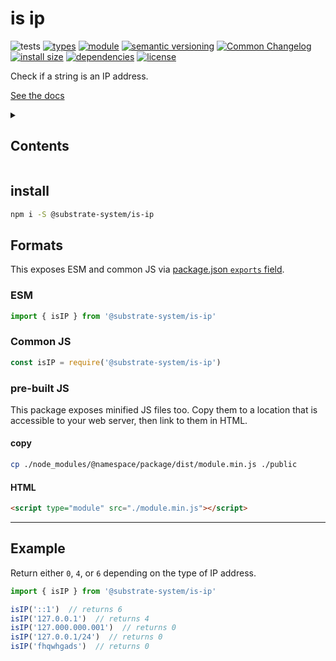# is ip
![tests](https://github.com/substrate-system/is-ip/actions/workflows/nodejs.yml/badge.svg)
[![types](https://img.shields.io/npm/types/@substrate-system/is-ip?style=flat-square)](README.md)
[![module](https://img.shields.io/badge/module-ESM%2FCJS-blue?style=flat-square)](README.md)
[![semantic versioning](https://img.shields.io/badge/semver-2.0.0-blue?logo=semver&style=flat-square)](https://semver.org/)
[![Common Changelog](https://nichoth.github.io/badge/common-changelog.svg)](./CHANGELOG.md)
[![install size](https://flat.badgen.net/packagephobia/install/@substrate-system/is-ip?cache-control=no-cache)](https://packagephobia.com/result?p=@substrate-system/is-ip)
[![dependencies](https://img.shields.io/badge/dependencies-zero-brightgreen.svg?style=flat-square)](package.json)
[![license](https://img.shields.io/badge/license-Polyform_Non_Commercial-26bc71?style=flat-square)](LICENSE)

Check if a string is an IP address.


[See the docs](https://substrate-system.github.io/is-ip/)


<details><summary><h2>Contents</h2></summary>

<!-- toc -->

- [install](#install)
- [Formats](#formats)
  * [ESM](#esm)
  * [Common JS](#common-js)
  * [pre-built JS](#pre-built-js)
- [Example](#example)

<!-- tocstop -->

</details>

## install

```sh
npm i -S @substrate-system/is-ip
```

## Formats

This exposes ESM and common JS via [package.json `exports` field](https://nodejs.org/api/packages.html#exports).

### ESM
```js
import { isIP } from '@substrate-system/is-ip'
```

### Common JS
```js
const isIP = require('@substrate-system/is-ip')
```

### pre-built JS
This package exposes minified JS files too. Copy them to a location that is
accessible to your web server, then link to them in HTML.

#### copy
```sh
cp ./node_modules/@namespace/package/dist/module.min.js ./public
```

#### HTML
```html
<script type="module" src="./module.min.js"></script>
```

------------------------------------------------------------------

## Example

Return either `0`, `4`, or `6` depending on the type of IP address.

```js
import { isIP } from '@substrate-system/is-ip'

isIP('::1')  // returns 6
isIP('127.0.0.1')  // returns 4
isIP('127.000.000.001')  // returns 0
isIP('127.0.0.1/24')  // returns 0
isIP('fhqwhgads')  // returns 0
```
